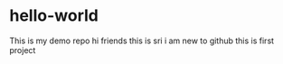 # hello-world
This is my demo repo
hi friends this is sri 
i am new to github
this is first project
